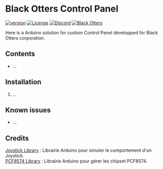 # Black Otters Control Panel

[![version](https://img.shields.io/github/v/release/Racailloux/ControlPanel?style=for-the-badge)](https://github.com/Racailloux/ControlPanel/releases)
[![License](https://img.shields.io/github/license/Racailloux/ControlPanel?style=for-the-badge&color=blue)](https://github.com/Racailloux/ControlPanel/blob/main/LICENSE)
[![Discord](https://img.shields.io/discord/395260138493050890?style=for-the-badge)](http://discord.gg/ZF4aW5X)
[![Black Otters](https://img.shields.io/static/v1?style=for-the-badge&label=Corpo&message=BlackOtters&color=C18155)](https://www.blackotters-corporation.com/)

Here is a Arduino solution for custom Control Panel développed for Black Otters corporation.


## Contents
* ...

## Installation

1. ...


## Known issues
* ...


## Credits
[Joystick Library](https://github.com/MHeironimus/ArduinoJoystickLibrary) : Librairie Arduino pour simuler le comportement d'un Joystick.<br>
[PCF8574 Library](https://github.com/xreef/PCF8574_library) : Librairie Arduino pour gérer les chipset PCF8574.<br>


